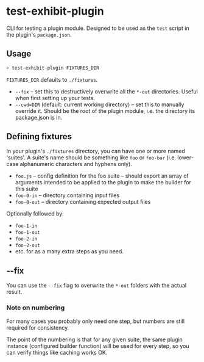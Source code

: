 # test-exhibit-plugin

CLI for testing a plugin module. Designed to be used as the `test` script in the plugin's `package.json`.

## Usage

```sh
> test-exhibit-plugin FIXTURES_DIR
```

`FIXTURES_DIR` defaults to `./fixtures`.

- `--fix` – set this to destructively overwrite all the `*-out` directories. Useful when first setting up your tests.
- `--cwd=DIR` (default: current working directory) – set this to manually override it. Should be the root of the plugin module, i.e. the directory its package.json is in.

## Defining fixtures

In your plugin's `./fixtures` directory, you can have one or more named 'suites'. A suite's name should be something like `foo` or `foo-bar` (i.e. lower-case alphanumeric characters and hyphens only).

- `foo.js` – config definition for the foo suite – should export an array of arguments intended to be applied to the plugin to make the builder for this suite
- `foo-0-in` – directory containing input files
- `foo-0-out` – directory containing expected output files

Optionally followed by:

- `foo-1-in`
- `foo-1-out`
- `foo-2-in`
- `foo-2-out`
- etc. for as a many extra steps as you need.

## --fix

You can use the `--fix` flag to overwrite the `*-out` folders with the actual result.

### Note on numbering

For many cases you probably only need one step, but numbers are still required for consistency.

The point of the numbering is that for any given suite, the same plugin instance (configured builder function) will be used for every step, so you can verify things like caching works OK.
